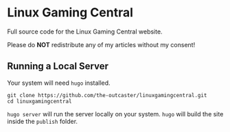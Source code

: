 # Linux Gaming Central
Full source code for the Linux Gaming Central website.

Please do **NOT** redistribute any of my articles without my consent!

## Running a Local Server
Your system will need `hugo` installed.

```
git clone https://github.com/the-outcaster/linuxgamingcentral.git
cd linuxgamingcentral
```

`hugo server` will run the server locally on your system. `hugo` will build the site inside the `publish` folder.
